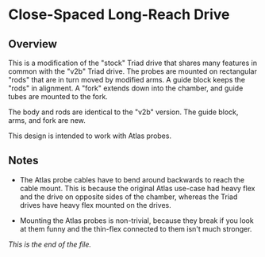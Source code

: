 # Close-Spaced Long-Reach Drive

## Overview

This is a modification of the "stock" Triad drive that shares many features
in common with the "v2b" Triad drive. The probes are mounted on rectangular
"rods" that are in turn moved by modified arms. A guide block keeps the "rods"
in alignment. A "fork" extends down into the chamber, and guide tubes are
mounted to the fork.

The body and rods are identical to the "v2b" version. The guide block, arms,
and fork are new.

This design is intended to work with Atlas probes.


## Notes

* The Atlas probe cables have to bend around backwards to reach the cable
mount. This is because the original Atlas use-case had heavy flex and the
drive on opposite sides of the chamber, whereas the Triad drives have
heavy flex mounted on the drives.

* Mounting the Atlas probes is non-trivial, because they break if you look
at them funny and the thin-flex connected to them isn't much stronger.


_This is the end of the file._
